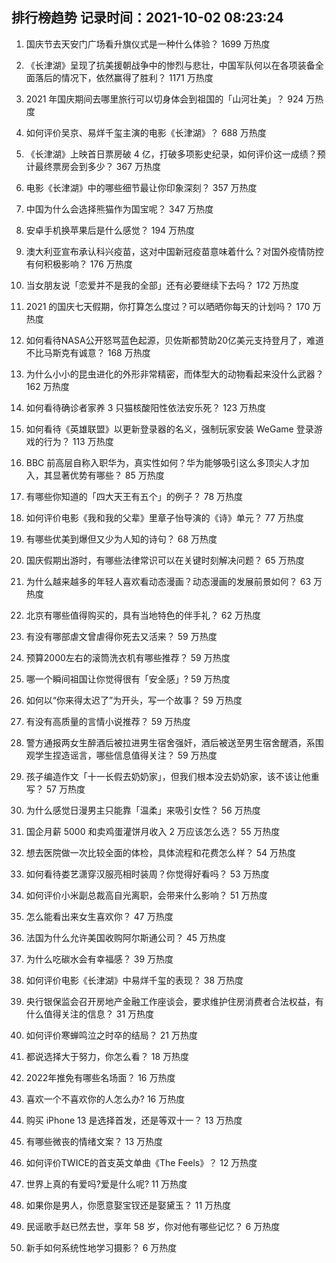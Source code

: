 
## 排行榜趋势 记录时间：2021-10-02 08:23:24
  
  1. 国庆节去天安门广场看升旗仪式是一种什么体验？ 1699 万热度
    
  2. 《长津湖》呈现了抗美援朝战争中的惨烈与悲壮，中国军队何以在各项装备全面落后的情况下，依然赢得了胜利？ 1171 万热度
    
  3. 2021 年国庆期间去哪里旅行可以切身体会到祖国的「山河壮美」？ 924 万热度
    
  4. 如何评价吴京、易烊千玺主演的电影《长津湖》？ 688 万热度
    
  5. 《长津湖》上映首日票房破 4 亿，打破多项影史纪录，如何评价这一成绩？预计最终票房会到多少？ 367 万热度
    
  6. 电影《长津湖》中的哪些细节最让你印象深刻？ 357 万热度
    
  7. 中国为什么会选择熊猫作为国宝呢？ 347 万热度
    
  8. 安卓手机换苹果后是什么感觉？ 194 万热度
    
  9. 澳大利亚宣布承认科兴疫苗，这对中国新冠疫苗意味着什么？对国外疫情防控有何积极影响？ 176 万热度
    
  10. 当女朋友说「恋爱并不是我的全部」还有必要继续下去吗？ 172 万热度
    
  11. 2021 的国庆七天假期，你打算怎么度过？可以晒晒你每天的计划吗？ 170 万热度
    
  12. 如何看待NASA公开怒骂蓝色起源，贝佐斯都赞助20亿美元支持登月了，难道不比马斯克有诚意？ 168 万热度
    
  13. 为什么小小的昆虫进化的外形非常精密，而体型大的动物看起来没什么武器？ 162 万热度
    
  14. 如何看待确诊者家养 3 只猫核酸阳性依法安乐死？ 123 万热度
    
  15. 如何看待《英雄联盟》以更新登录器的名义，强制玩家安装 WeGame 登录游戏的行为？ 113 万热度
    
  16. BBC 前高层自称入职华为，真实性如何？华为能够吸引这么多顶尖人才加入，其显著优势有哪些？ 85 万热度
    
  17. 有哪些你知道的「四大天王有五个」的例子？ 78 万热度
    
  18. 如何评价电影《我和我的父辈》里章子怡导演的《诗》单元？ 77 万热度
    
  19. 有哪些优美到爆但又少为人知的诗句？ 68 万热度
    
  20. 国庆假期出游时，有哪些法律常识可以在关键时刻解决问题？ 65 万热度
    
  21. 为什么越来越多的年轻人喜欢看动态漫画？动态漫画的发展前景如何？ 63 万热度
    
  22. 北京有哪些值得购买的，具有当地特色的伴手礼？ 62 万热度
    
  23. 有没有哪部虐文曾虐得你死去又活来？ 59 万热度
    
  24. 预算2000左右的滚筒洗衣机有哪些推荐？ 59 万热度
    
  25. 哪一个瞬间祖国让你觉得很有「安全感」? 59 万热度
    
  26. 如何以“你来得太迟了”为开头，写一个故事？ 59 万热度
    
  27. 有没有高质量的言情小说推荐？ 59 万热度
    
  28. 警方通报两女生醉酒后被拉进男生宿舍强奸，酒后被送至男生宿舍醒酒，系围观学生捏造谣言，哪些信息值得关注？ 59 万热度
    
  29. 孩子编造作文「十一长假去奶奶家」，但我们根本没去奶奶家，该不该让他重写？ 57 万热度
    
  30. 为什么感觉日漫男主只能靠「温柔」来吸引女性？ 56 万热度
    
  31. 国企月薪  5000 和卖鸡蛋灌饼月收入 2 万应该怎么选？ 55 万热度
    
  32. 想去医院做一次比较全面的体检，具体流程和花费怎么样？ 54 万热度
    
  33. 如何看待娄艺潇穿汉服亮相时装周？你觉得好看吗？ 53 万热度
    
  34. 如何评价小米副总裁高自光离职，会带来什么影响？ 51 万热度
    
  35. 怎么能看出来女生喜欢你？ 47 万热度
    
  36. 法国为什么允许美国收购阿尔斯通公司？ 45 万热度
    
  37. 为什么吃碳水会有幸福感？ 39 万热度
    
  38. 如何评价电影《长津湖》中易烊千玺的表现？ 38 万热度
    
  39. 央行银保监会召开房地产金融工作座谈会，要求维护住房消费者合法权益，有什么值得关注的信息？ 31 万热度
    
  40. 如何评价寒蝉鸣泣之时卒的结局？ 21 万热度
    
  41. 都说选择大于努力，你怎么看？ 18 万热度
    
  42. 2022年推免有哪些名场面？ 16 万热度
    
  43. 喜欢一个不喜欢你的人怎么办? 16 万热度
    
  44. 购买 iPhone 13 是选择首发，还是等双十一？ 13 万热度
    
  45. 有哪些微丧的情绪文案？ 13 万热度
    
  46. 如何评价TWICE的首支英文单曲《The Feels》？ 12 万热度
    
  47. 世界上真的有爱吗?爱是什么呢? 11 万热度
    
  48. 如果你是男人，你愿意娶宝钗还是娶黛玉？ 11 万热度
    
  49. 民谣歌手赵已然去世，享年 58 岁，你对他有哪些记忆？ 6 万热度
    
  50. 新手如何系统性地学习摄影？ 6 万热度
    